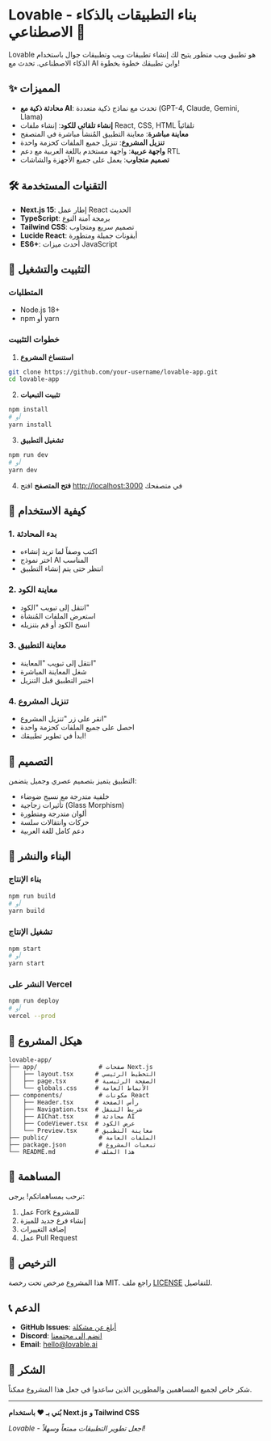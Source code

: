 # Lovable - بناء التطبيقات بالذكاء الاصطناعي 🚀

Lovable هو تطبيق ويب متطور يتيح لك إنشاء تطبيقات ويب وتطبيقات جوال باستخدام الذكاء الاصطناعي. تحدث مع AI وابن تطبيقك خطوة بخطوة!

## ✨ المميزات

- **محادثة ذكية مع AI**: تحدث مع نماذج ذكية متعددة (GPT-4, Claude, Gemini, Llama)
- **إنشاء تلقائي للكود**: إنشاء ملفات React, CSS, HTML تلقائياً
- **معاينة مباشرة**: معاينة التطبيق المُنشأ مباشرة في المتصفح
- **تنزيل المشروع**: تنزيل جميع الملفات كحزمة واحدة
- **واجهة عربية**: واجهة مستخدم باللغة العربية مع دعم RTL
- **تصميم متجاوب**: يعمل على جميع الأجهزة والشاشات

## 🛠️ التقنيات المستخدمة

- **Next.js 15**: إطار عمل React الحديث
- **TypeScript**: برمجة آمنة النوع
- **Tailwind CSS**: تصميم سريع ومتجاوب
- **Lucide React**: أيقونات جميلة ومتطورة
- **ES6+**: أحدث ميزات JavaScript

## 🚀 التثبيت والتشغيل

### المتطلبات
- Node.js 18+ 
- npm أو yarn

### خطوات التثبيت

1. **استنساخ المشروع**
```bash
git clone https://github.com/your-username/lovable-app.git
cd lovable-app
```

2. **تثبيت التبعيات**
```bash
npm install
# أو
yarn install
```

3. **تشغيل التطبيق**
```bash
npm run dev
# أو
yarn dev
```

4. **فتح المتصفح**
افتح [http://localhost:3000](http://localhost:3000) في متصفحك

## 📱 كيفية الاستخدام

### 1. بدء المحادثة
- اكتب وصفاً لما تريد إنشاءه
- اختر نموذج AI المناسب
- انتظر حتى يتم إنشاء التطبيق

### 2. معاينة الكود
- انتقل إلى تبويب "الكود"
- استعرض الملفات المُنشأة
- انسخ الكود أو قم بتنزيله

### 3. معاينة التطبيق
- انتقل إلى تبويب "المعاينة"
- شغل المعاينة المباشرة
- اختبر التطبيق قبل التنزيل

### 4. تنزيل المشروع
- انقر على زر "تنزيل المشروع"
- احصل على جميع الملفات كحزمة واحدة
- ابدأ في تطوير تطبيقك!

## 🎨 التصميم

التطبيق يتميز بتصميم عصري وجميل يتضمن:
- خلفية متدرجة مع نسيج ضوضاء
- تأثيرات زجاجية (Glass Morphism)
- ألوان متدرجة ومتطورة
- حركات وانتقالات سلسة
- دعم كامل للغة العربية

## 🔧 البناء والنشر

### بناء الإنتاج
```bash
npm run build
# أو
yarn build
```

### تشغيل الإنتاج
```bash
npm start
# أو
yarn start
```

### النشر على Vercel
```bash
npm run deploy
# أو
vercel --prod
```

## 📁 هيكل المشروع

```
lovable-app/
├── app/                 # صفحات Next.js
│   ├── layout.tsx      # التخطيط الرئيسي
│   ├── page.tsx        # الصفحة الرئيسية
│   └── globals.css     # الأنماط العامة
├── components/          # مكونات React
│   ├── Header.tsx      # رأس الصفحة
│   ├── Navigation.tsx  # شريط التنقل
│   ├── AIChat.tsx      # محادثة AI
│   ├── CodeViewer.tsx  # عرض الكود
│   └── Preview.tsx     # معاينة التطبيق
├── public/              # الملفات العامة
├── package.json         # تبعيات المشروع
└── README.md           # هذا الملف
```

## 🤝 المساهمة

نرحب بمساهماتكم! يرجى:

1. عمل Fork للمشروع
2. إنشاء فرع جديد للميزة
3. إضافة التغييرات
4. عمل Pull Request

## 📄 الترخيص

هذا المشروع مرخص تحت رخصة MIT. راجع ملف [LICENSE](LICENSE) للتفاصيل.

## 📞 الدعم

- **GitHub Issues**: [أبلغ عن مشكلة](https://github.com/your-username/lovable-app/issues)
- **Discord**: [انضم إلى مجتمعنا](https://discord.gg/lovable)
- **Email**: hello@lovable.ai

## 🙏 الشكر

شكر خاص لجميع المساهمين والمطورين الذين ساعدوا في جعل هذا المشروع ممكناً.

---

**بُني بـ ❤️ باستخدام Next.js و Tailwind CSS**

*Lovable - اجعل تطوير التطبيقات ممتعاً وسهلاً!*